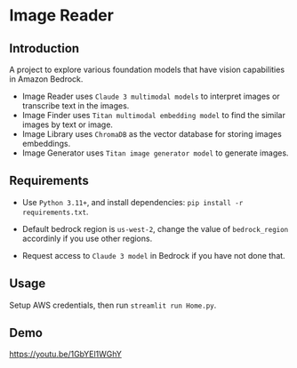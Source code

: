 # Image Reader

## Introduction

A project to explore various foundation models that have vision capabilities in Amazon Bedrock.

- Image Reader uses `Claude 3 multimodal models` to interpret images or transcribe text in the images.
- Image Finder uses `Titan multimodal embedding model` to find the similar images by text or image.
- Image Library uses `ChromaDB` as the vector database for storing images embeddings.
- Image Generator uses `Titan image generator model` to generate images.

## Requirements

- Use `Python 3.11+`, and install dependencies: `pip install -r requirements.txt`.

- Default bedrock region is `us-west-2`, change the value of `bedrock_region` accordinly if you use other regions.

- Request access to `Claude 3 model` in Bedrock if you have not done that.

## Usage

Setup AWS credentials, then run `streamlit run Home.py`.

## Demo

https://youtu.be/1GbYEl1WGhY
